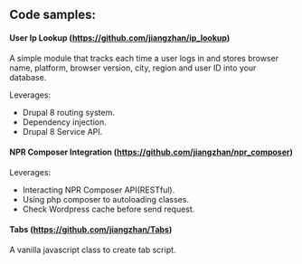 ## Code samples:
#### User Ip Lookup (https://github.com/jiangzhan/ip_lookup)

A simple module that tracks each time a user logs in and stores browser name, platform, browser version, city, region and user ID into your database.
  
  Leverages:
  * Drupal 8 routing system.
  * Dependency injection.
  * Drupal 8 Service API.
  
  
#### NPR Composer Integration (https://github.com/jiangzhan/npr_composer)
  
  Leverages:
  * Interacting NPR Composer API(RESTful).
  * Using php composer to autoloading classes.
  * Check Wordpress cache before send request.
    
#### Tabs (https://github.com/jiangzhan/Tabs)
  
  A vanilla javascript class to create tab script.
